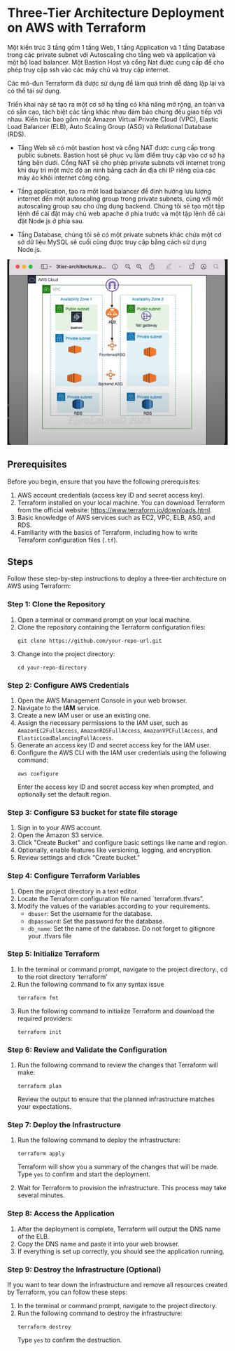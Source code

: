 # ​​Three-Tier Architecture Deployment on AWS with Terraform

Một kiến trúc 3 tầng gồm 1 tầng Web, 1 tầng Application và 1 tầng Database trong các private subnet với Autoscaling cho tầng web và application và một bộ load balancer. Một Bastion Host và cổng Nat được cung cấp để cho phép truy cập ssh vào các máy chủ và truy cập internet.

Các mô-đun Terraform đã được sử dụng để làm quá trình dễ dàng lặp lại và có thể tái sử dụng.

Triển khai này sẽ tạo ra một cơ sở hạ tầng có khả năng mở rộng, an toàn và có sẵn cao, tách biệt các tầng khác nhau đảm bảo chúng đều giao tiếp với nhau. Kiến trúc bao gồm một Amazon Virtual Private Cloud (VPC), Elastic Load Balancer (ELB), Auto Scaling Group (ASG) và Relational Database (RDS).

- Tầng Web sẽ có một bastion host và cổng NAT được cung cấp trong public subnets. Bastion host sẽ phục vụ làm điểm truy cập vào cơ sở hạ tầng bên dưới. Cổng NAT sẽ cho phép private subnets với internet trong khi duy trì một mức độ an ninh bằng cách ẩn địa chỉ IP riêng của các máy ảo khỏi internet công cộng.

- Tầng application, tạo ra một load balancer để định hướng lưu lượng internet đến một autoscaling group trong private subnets, cùng với một autoscaling group sau cho ứng dụng backend. Chúng tôi sẽ tạo một tập lệnh để cài đặt máy chủ web apache ở phía trước và một tập lệnh để cài đặt Node.js ở phía sau.

- Tầng Database, chúng tôi sẽ có một private subnets khác chứa một cơ sở dữ liệu MySQL sẽ cuối cùng được truy cập bằng cách sử dụng Node.js.

![Architecture diagram](./images/image.png)

## Prerequisites
 
Before you begin, ensure that you have the following prerequisites:
 
1. AWS account credentials (access key ID and secret access key).
2. Terraform installed on your local machine. You can download Terraform from the official website: https://www.terraform.io/downloads.html.
3. Basic knowledge of AWS services such as EC2, VPC, ELB, ASG, and RDS.
4. Familiarity with the basics of Terraform, including how to write Terraform configuration files (`.tf`).
 
## Steps
 
Follow these step-by-step instructions to deploy a three-tier architecture on AWS using Terraform:
 
### Step 1: Clone the Repository
 
1. Open a terminal or command prompt on your local machine.
2. Clone the repository containing the Terraform configuration files:
   ```
   git clone https://github.com/your-repo-url.git
   ```
3. Change into the project directory:
   ```
   cd your-repo-directory
   ```
 
### Step 2: Configure AWS Credentials
 
1. Open the AWS Management Console in your web browser.
2. Navigate to the **IAM** service.
3. Create a new IAM user or use an existing one.
4. Assign the necessary permissions to the IAM user, such as `AmazonEC2FullAccess`, `AmazonRDSFullAccess`, `AmazonVPCFullAccess`, and `ElasticLoadBalancingFullAccess`.
5. Generate an access key ID and secret access key for the IAM user.
6. Configure the AWS CLI with the IAM user credentials using the following command:
   ```
   aws configure
   ```
   Enter the access key ID and secret access key when prompted, and optionally set the default region.

### Step 3: Configure S3 bucket for state file storage
1. Sign in to your AWS account.
2. Open the Amazon S3 service.
3. Click "Create Bucket" and configure basic settings like name and region.
4. Optionally, enable features like versioning, logging, and encryption.
5. Review settings and click "Create bucket."

### Step 4: Configure Terraform Variables
 
1. Open the project directory in a text editor.
2. Locate the Terraform configuration file named `terraform.tfvars”. 
3. Modify the values of the variables according to your requirements.
   - `dbuser`: Set the username for the database.
   - `dbpassword`: Set the password for the database.
   - `db_name`: Set the name of the database.
Do not forget to gitignore your .tfvars file 
 
### Step 5: Initialize Terraform
 
1. In the terminal or command prompt, navigate to the project directory., cd to the root directory ‘terraform’
2. Run the following command to fix any syntax issue
    ```
    terraform fmt
    ```
3. Run the following command to initialize Terraform and download the required providers:
   ```
   terraform init
   ```
 
### Step 6: Review and Validate the Configuration
 
1. Run the following command to review the changes that Terraform will make:
   ```
   terraform plan
   ```
   Review the output to ensure that the planned infrastructure matches your expectations.
 
### Step 7: Deploy the Infrastructure
 
1. Run the following command to deploy the infrastructure:
   ```
   terraform apply
   ```
   Terraform will show you a summary of the changes that will be made. Type `yes` to confirm and start the deployment.
 
2. Wait for Terraform to provision the infrastructure. This process may take several minutes.
 
### Step 8: Access the Application
 
1. After the deployment is complete, Terraform will output the DNS name of the ELB.
2. Copy the DNS name and paste it into your web browser.
3. If everything is set up correctly, you should see the application running.
 
### Step 9: Destroy the Infrastructure (Optional)
 
If you want to tear down the infrastructure and remove all resources created by Terraform, you can follow these steps:
 
1. In the terminal or command prompt, navigate to the project directory.
2. Run the following command to destroy the infrastructure:
   ```
   terraform destroy
   ```
   Type `yes` to confirm the destruction.